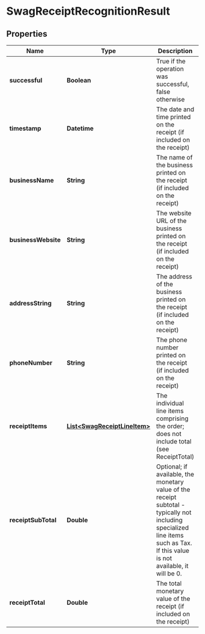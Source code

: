 
# SwagReceiptRecognitionResult

## Properties
Name | Type | Description | Notes
------------ | ------------- | ------------- | -------------
**successful** | **Boolean** | True if the operation was successful, false otherwise |  [optional]
**timestamp** | **Datetime** | The date and time printed on the receipt (if included on the receipt) |  [optional]
**businessName** | **String** | The name of the business printed on the receipt (if included on the receipt) |  [optional]
**businessWebsite** | **String** | The website URL of the business printed on the receipt (if included on the receipt) |  [optional]
**addressString** | **String** | The address of the business printed on the receipt (if included on the receipt) |  [optional]
**phoneNumber** | **String** | The phone number printed on the receipt (if included on the receipt) |  [optional]
**receiptItems** | [**List&lt;SwagReceiptLineItem&gt;**](SwagReceiptLineItem.md) | The individual line items comprising the order; does not include total (see ReceiptTotal) |  [optional]
**receiptSubTotal** | **Double** | Optional; if available, the monetary value of the receipt subtotal - typically not including specialized line items such as Tax. If this value is not available, it will be 0. |  [optional]
**receiptTotal** | **Double** | The total monetary value of the receipt (if included on the receipt) |  [optional]



